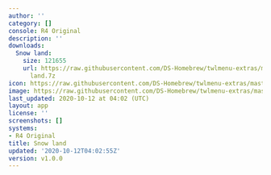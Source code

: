 ```yaml
---
author: ''
category: []
console: R4 Original
description: ''
downloads:
  Snow land:
    size: 121655
    url: https://raw.githubusercontent.com/DS-Homebrew/twlmenu-extras/master/_nds/TWiLightMenu/r4menu/themes/Snow
      land.7z
icon: https://raw.githubusercontent.com/DS-Homebrew/twlmenu-extras/master/unistore/icons/r4.png
image: https://raw.githubusercontent.com/DS-Homebrew/twlmenu-extras/master/unistore/icons/r4.png
last_updated: 2020-10-12 at 04:02 (UTC)
layout: app
license: ''
screenshots: []
systems:
- R4 Original
title: Snow land
updated: '2020-10-12T04:02:55Z'
version: v1.0.0
---
```

